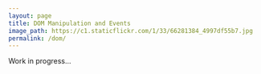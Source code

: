 ```yaml
---
layout: page
title: DOM Manipulation and Events
image_path: https://c1.staticflickr.com/1/33/66281384_4997df55b7.jpg
permalink: /dom/
---
```


Work in progress...
